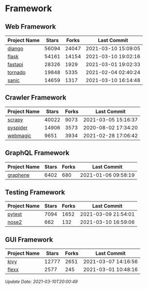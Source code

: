 # Framework

## Web Framework
| Project Name | Stars | Forks | Last Commit |
| ------------ | ----- | ----- | ----------- |
| [django](https://github.com/django/django) | 56094 | 24047 | 2021-03-10 15:09:05 |
| [flask](https://github.com/pallets/flask) | 54161 | 14154 | 2021-03-10 19:02:16 |
| [fastapi](https://github.com/tiangolo/fastapi) | 28326 | 1929 | 2021-03-01 19:02:33 |
| [tornado](https://github.com/tornadoweb/tornado) | 19848 | 5335 | 2021-02-04 02:40:24 |
| [sanic](https://github.com/sanic-org/sanic) | 14659 | 1317 | 2021-03-10 16:14:48 |

## Crawler Framework
| Project Name | Stars | Forks | Last Commit |
| ------------ | ----- | ----- | ----------- |
| [scrapy](https://github.com/scrapy/scrapy) | 40022 | 9073 | 2021-03-05 15:16:37 |
| [pyspider](https://github.com/binux/pyspider) | 14906 | 3573 | 2020-08-02 17:34:20 |
| [webmagic](https://github.com/code4craft/webmagic) | 9651 | 3934 | 2021-02-28 17:06:42 |

## GraphQL Framework
| Project Name | Stars | Forks | Last Commit |
| ------------ | ----- | ----- | ----------- |
| [graphene](https://github.com/graphql-python/graphene) | 6402 | 680 | 2021-01-06 09:58:19 |

## Testing Framework
| Project Name | Stars | Forks | Last Commit |
| ------------ | ----- | ----- | ----------- |
| [pytest](https://github.com/pytest-dev/pytest) | 7094 | 1652 | 2021-03-09 21:54:01 |
| [nose2](https://github.com/nose-devs/nose2) | 662 | 132 | 2021-03-10 16:59:06 |

## GUI Framework
| Project Name | Stars | Forks | Last Commit |
| ------------ | ----- | ----- | ----------- |
| [kivy](https://github.com/kivy/kivy) | 12777 | 2651 | 2021-03-07 14:16:56 |
| [flexx](https://github.com/flexxui/flexx) | 2577 | 245 | 2021-03-01 10:48:16 |

*Update Date: 2021-03-10T20:00:49*
